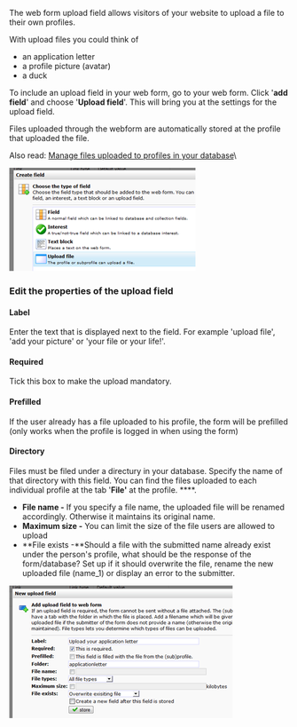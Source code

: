 The web form upload field allows visitors of your website to upload a
file to their own profiles.

With upload files you could think of

-   an application letter
-   a profile picture (avatar)
-   a duck

To include an upload field in your web form, go to your web form. Click
'**add field**' and choose '**Upload field**'. This will bring you at
the settings for the upload field.

Files uploaded through the webform are automatically stored at the
profile that uploaded the file.

Also read: [Manage files uploaded to profiles in your
database](https://www.copernica.com/en/support/manage-files-uploaded-to-profiles-in-your-database)\

![add upload field](images/adduploadfield.png)

### Edit the properties of the upload field

#### Label

Enter the text that is displayed next to the field. For example 'upload
file', 'add your picture' or 'your file or your life!'.

#### Required

Tick this box to make the upload mandatory.

#### Prefilled

If the user already has a file uploaded to his profile, the form will be
prefilled (only works when the profile is logged in when using the form)

#### Directory

Files must be filed under a directury in your database. Specify the name
of that directory with this field. You can find the files uploaded to
each individual profile at the tab '**File'** at the profile. ****.

-   **File name -** If you specify a file name, the uploaded file will
    be renamed accordingly. Otherwise it maintains its original name.
-   **Maximum size -** You can limit the size of the file users are
    allowed to upload
-   **File exists -**Should a file with the submitted name already exist
    under the person's profile, what should be the response of the
    form/database? Set up if it should overwrite the file, rename the
    new uploaded file (name\_1) or display an error to the submitter.

![Edit the properties of the upload field](images/edituploadfield.png)
